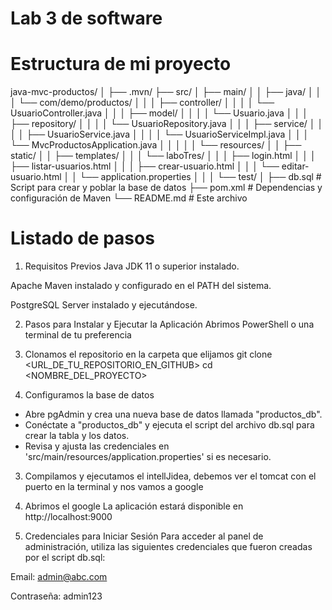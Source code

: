 # Lab 3 de software
# Estructura de mi proyecto
java-mvc-productos/
│
├── .mvn/
├── src/
│   ├── main/
│   │   ├── java/
│   │   │   └── com/demo/productos/
│   │   │       ├── controller/
│   │   │       │   └── UsuarioController.java
│   │   │       ├── model/
│   │   │       │   └── Usuario.java
│   │   │       ├── repository/
│   │   │       │   └── UsuarioRepository.java
│   │   │       ├── service/
│   │   │       │   ├── UsuarioService.java
│   │   │       │   └── UsuarioServiceImpl.java
│   │   │       └── MvcProductosApplication.java
│   │   │
│   │   └── resources/
│   │       ├── static/
│   │       ├── templates/
│   │       │   └── laboTres/
│   │       │       ├── login.html
│   │       │       ├── listar-usuarios.html
│   │       │       ├── crear-usuario.html
│   │       │       └── editar-usuario.html
│   │       └── application.properties
│   │
│   └── test/
│
├── db.sql                      # Script para crear y poblar la base de datos
├── pom.xml                     # Dependencias y configuración de Maven
└── README.md                   # Este archivo

# Listado de pasos
1. Requisitos Previos
Java JDK 11 o superior instalado.

Apache Maven instalado y configurado en el PATH del sistema.

PostgreSQL Server instalado y ejecutándose.

2. Pasos para Instalar y Ejecutar la Aplicación
Abrimos PowerShell o una terminal de tu preferencia
1. Clonamos el repositorio en la carpeta que elijamos
git clone <URL_DE_TU_REPOSITORIO_EN_GITHUB>
cd <NOMBRE_DEL_PROYECTO>

2. Configuramos la base de datos
- Abre pgAdmin y crea una nueva base de datos llamada "productos_db".
- Conéctate a "productos_db" y ejecuta el script del archivo db.sql para crear la tabla y los datos.
- Revisa y ajusta las credenciales en 'src/main/resources/application.properties' si es necesario.
3. Compilamos y ejecutamos el intellJidea, debemos ver el tomcat con el puerto en la terminal y nos vamos a google

4. Abrimos el google
La aplicación estará disponible en http://localhost:9000
3. Credenciales para Iniciar Sesión
Para acceder al panel de administración, utiliza las siguientes credenciales que fueron creadas por el script db.sql:

Email: admin@abc.com

Contraseña: admin123
